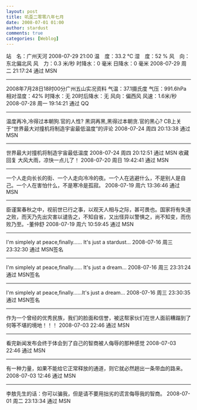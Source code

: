 ```yaml
---
layout: post
title: 叽歪二零零八年七月
date: 2008-07-01 01:00
author: stardust
comments: true
categories: [Weblog]
---
```

站　名：广州天河 2008-07-29 21:00 温　度：33.2 ℃ 湿　度：52 % 风　向：东北偏北风 风　力：0.3 米/秒 时降水：0 毫米 日降水：0 毫米
2008-07-29 周二 21:17:24 通过 MSN

<hr />

2008年7月28日18时00分广州五山实况资料 气温：37.1摄氏度 气压：991.6hPa 相对湿度：42% 时降水：无 20时后降水：无 风向：偏西风 风速：1.6米/秒
2008-07-28 周一 19:14:21 通过 QQ

<hr />

温度再冷,冷得过本朝狗.官的人性? 黑洞再黑,黑得过本朝贪.官的黑心? CB上关于“世界最大对撞机将制造宇宙最低温度”的评论
2008-07-24 周四 20:13:38 通过 MSN

<hr />

世界最大对撞机将制造宇宙最低温度 2008-07-24 周四 20:12:51 通过 MSN 收藏 回复 大风大雨，凉快一点儿了！
2008-07-20 周日 19:42:41 通过 MSN

<hr />

一个人走向长长的街、一个人走向冷冷的夜。一个人在逃避什么，不是别人是自己。一个人在害怕什么，不是寒冷是孤寂。
2008-07-19 周六 13:36:46 通过 MSN

<hr />

臣谨案春秋之中，视前世已行之事，以观天人相与之际，甚可畏也。国家将有失道之败，而天乃先出灾害以谴告之，不知自省，又出怪异以警惧之，尚不知变，而伤败乃至。-董仲舒
2008-07-19 周六 10:59:45 通过 MSN

<hr />

I'm simplely at peace,finally...... It's just a stardust...
2008-07-16 周三 23:32:30 通过 MSN签名

<hr />

I'm simplely at peace,finally...... It's just a dream...
2008-07-16 周三 23:31:24 通过 MSN签名

<hr />

I'm simplely at peace,finally......It's just a dream...
2008-07-16 周三 23:30:35 通过 MSN签名

<hr />

作为一个曾经的优秀民族，我们的脸面和信誉，被这帮家伙们在世人面前糟蹋到了何等不堪的境地！！！
2008-07-03 22:46 通过 MSN

<hr />

看完新闻发布会终于体会到了自己的智商被人侮辱的那种感觉
2008-07-03 22:46 通过 MSN

<hr />

有一种力量，如果不能给它正常释放的通道，则它就必然趟出一条带血的路来。
2008-07-03 12:46 通过 MSN

<hr />

李敖先生的话：你可以骗我，但是请不要用拙劣的谎言侮辱我的智商。
2008-07-01 周二 23:13:34 通过 MSN
